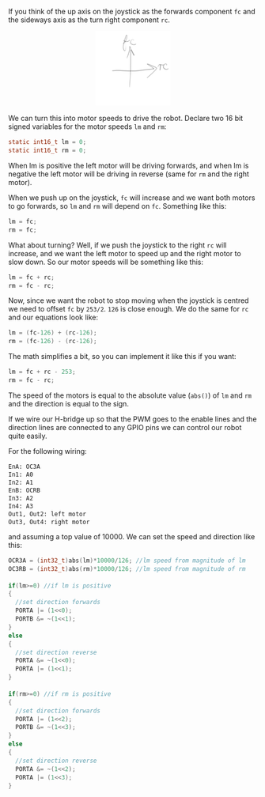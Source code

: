 If you think of the up axis on the joystick as the forwards component ```fc``` and the sideways axis as the turn right component ```rc```.

<p align="center"> <img src="fc-rc.png" alt="forwards component and right component" width="30%"> </p>

We can turn this into motor speeds to drive the robot. Declare two 16 bit signed variables for the motor speeds ```lm``` and ```rm```:

```c
static int16_t lm = 0;
static int16_t rm = 0;
```

When lm is positive the left motor will be driving forwards, and when lm is negative the left motor will be driving in reverse (same for ```rm``` and the right motor).

When we push up on the joystick, ```fc``` will increase and we want both motors to go forwards, so ```lm``` and ```rm``` will depend on ```fc```.
Something like this:

```c
lm = fc;
rm = fc;
```

What about turning? Well, if we push the joystick to the right ```rc``` will increase, and we want the left motor to speed up and the right motor to slow down.
So our motor speeds will be something like this:
```c
lm = fc + rc;
rm = fc - rc;
```

Now, since we want the robot to stop moving when the joystick is centred we need to offset ```fc``` by ```253/2```. ```126``` is close enough. We do the same for ```rc``` and our equations look like:
```c
lm = (fc-126) + (rc-126);
rm = (fc-126) - (rc-126);
```

The math simplifies a bit, so you can implement it like this if you want:
```c
lm = fc + rc - 253;
rm = fc - rc;
```

The speed of the motors is equal to the absolute value (```abs()```) of ```lm``` and ```rm``` and the direction is equal to the sign.

If we wire our H-bridge up so that the PWM goes to the enable lines and the direction lines are connected to any GPIO pins we can control our robot quite easily.

For the following wiring:
```
EnA: OC3A
In1: A0
In2: A1
EnB: OCRB
In3: A2
In4: A3
Out1, Out2: left motor
Out3, Out4: right motor
```
and assuming a top value of 10000. We can set the speed and direction like this:
```c
OCR3A = (int32_t)abs(lm)*10000/126; //lm speed from magnitude of lm
OC3RB = (int32_t)abs(rm)*10000/126; //lm speed from magnitude of rm

if(lm>=0) //if lm is positive
{
  //set direction forwards
  PORTA |= (1<<0);
  PORTB &= ~(1<<1);
}
else
{
  //set direction reverse
  PORTA &= ~(1<<0);
  PORTA |= (1<<1);
}

if(rm>=0) //if rm is positive
{
  //set direction forwards
  PORTA |= (1<<2);
  PORTB &= ~(1<<3);
}
else
{
  //set direction reverse
  PORTA &= ~(1<<2);
  PORTA |= (1<<3);
}
